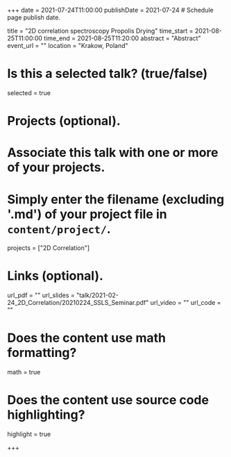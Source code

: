 +++
date = 2021-07-24T11:00:00 
publishDate = 2021-07-24 # Schedule page publish date.

title = "2D correlation spectroscopy Propolis Drying"
time_start = 2021-08-25T11:00:00
time_end = 2021-08-25T11:20:00
abstract = "Abstract"
event_url = ""
location = "Krakow, Poland"

# Is this a selected talk? (true/false)
selected = true



# Projects (optional).
#   Associate this talk with one or more of your projects.
#   Simply enter the filename (excluding '.md') of your project file in `content/project/`.
projects = ["2D Correlation"]

# Links (optional).
url_pdf = ""
url_slides = "talk/2021-02-24_2D_Correlation/20210224_SSLS_Seminar.pdf"
url_video = ""
url_code = ""

# Does the content use math formatting?
math = true

# Does the content use source code highlighting?
highlight = true

+++


